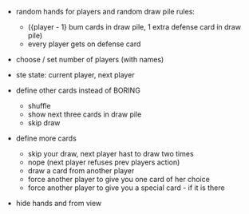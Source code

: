 - random hands for players and random draw pile
  rules:
    - ({player - 1} bum cards in draw pile, 1 extra defense card in draw pile)
    - every player gets on defense card
- choose / set number of players (with names)

- ste state: current player, next player

- define other cards instead of BORING
  - shuffle
  - show next three cards in draw pile
  - skip draw

- define more cards 
  - skip your draw, next player hast to draw two times
  - nope (next player refuses prev players action)
  - draw a card from another player
  - force another player to give you one card of her choice
  - force another player to give you a special card - if it is there

- hide hands and from view 